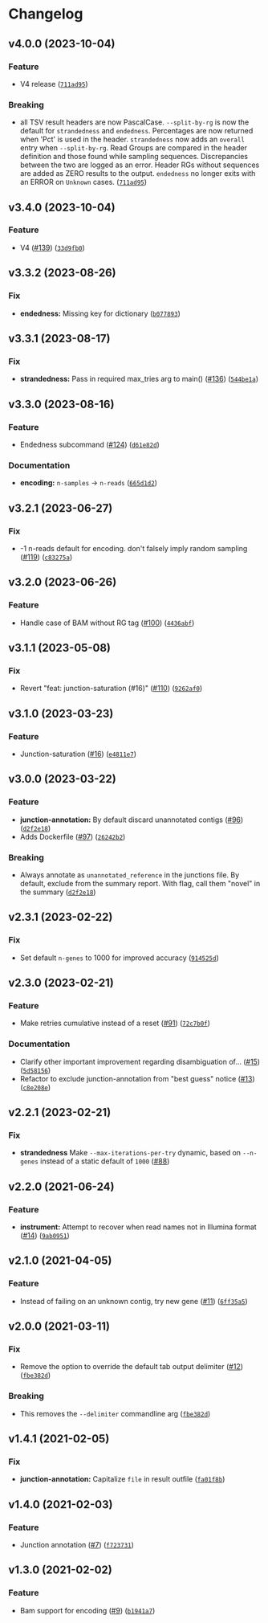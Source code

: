 # Changelog

<!--next-version-placeholder-->

## v4.0.0 (2023-10-04)

### Feature

* V4 release ([`711ad95`](https://github.com/stjudecloud/ngsderive/commit/711ad958364357610c1f2ef4e3fdcea550d5416b))

### Breaking

* all TSV result headers are now PascalCase. `--split-by-rg` is now the default for `strandedness` and `endedness`. Percentages are now returned when 'Pct' is used in the header. `strandedness` now adds an `overall` entry when `--split-by-rg`. Read Groups are compared in the header definition and those found while sampling sequences. Discrepancies between the two are logged as an error. Header RGs without sequences are added as ZERO results to the output. `endedness` no longer exits with an ERROR on `Unknown` cases. ([`711ad95`](https://github.com/stjudecloud/ngsderive/commit/711ad958364357610c1f2ef4e3fdcea550d5416b))

## v3.4.0 (2023-10-04)

### Feature

* V4 ([#139](https://github.com/stjudecloud/ngsderive/issues/139)) ([`33d9fb0`](https://github.com/stjudecloud/ngsderive/commit/33d9fb0b0e51cb08ad1b1dde4d6339ee6969815a))

## v3.3.2 (2023-08-26)

### Fix

* **endedness:** Missing key for dictionary ([`b077893`](https://github.com/stjudecloud/ngsderive/commit/b0778931e9240b51f904a56fe9823067189b2c88))

## v3.3.1 (2023-08-17)

### Fix

* **strandedness:** Pass in required max_tries arg to main() ([#136](https://github.com/stjudecloud/ngsderive/issues/136)) ([`544be1a`](https://github.com/stjudecloud/ngsderive/commit/544be1ab85bcbede256b3f6b74fb80002a3de459))

## v3.3.0 (2023-08-16)

### Feature

* Endedness subcommand ([#124](https://github.com/stjudecloud/ngsderive/issues/124)) ([`d61e82d`](https://github.com/stjudecloud/ngsderive/commit/d61e82dd53272929dca2e825d172aff2bb97bacc))

### Documentation

* **encoding:** `n-samples` -> `n-reads` ([`665d1d2`](https://github.com/stjudecloud/ngsderive/commit/665d1d2dac56a09bed4101a52ce2f3cddeecd738))

## v3.2.1 (2023-06-27)
### Fix
* -1 n-reads default for encoding. don't falsely imply random sampling ([#119](https://github.com/stjudecloud/ngsderive/issues/119)) ([`c83275a`](https://github.com/stjudecloud/ngsderive/commit/c83275a018703c57f0ce8c90cf4b94fbd658e300))

## v3.2.0 (2023-06-26)
### Feature
* Handle case of BAM without RG tag ([#100](https://github.com/stjudecloud/ngsderive/issues/100)) ([`4436abf`](https://github.com/stjudecloud/ngsderive/commit/4436abf70540a33b1825deba3c8b0b499b93bbc5))

## v3.1.1 (2023-05-08)
### Fix
* Revert "feat: junction-saturation (#16)" ([#110](https://github.com/stjudecloud/ngsderive/issues/110)) ([`9262af0`](https://github.com/stjudecloud/ngsderive/commit/9262af0d8290e3f1ae70ba47b58fbea9b9c15d35))

## v3.1.0 (2023-03-23)
### Feature
* Junction-saturation ([#16](https://github.com/stjudecloud/ngsderive/issues/16)) ([`e4811e7`](https://github.com/stjudecloud/ngsderive/commit/e4811e73e2164dd8f6150d6f3ae2f0f6a8af2f99))

## v3.0.0 (2023-03-22)
### Feature
* **junction-annotation:** By default discard unannotated contigs ([#96](https://github.com/stjudecloud/ngsderive/issues/96)) ([`d2f2e18`](https://github.com/stjudecloud/ngsderive/commit/d2f2e18338656da53e2d6d8c74f2a48850a1f125))
* Adds Dockerfile ([#97](https://github.com/stjudecloud/ngsderive/issues/97)) ([`26242b2`](https://github.com/stjudecloud/ngsderive/commit/26242b27fe2d73e2413f872a61496cffca3922f2))

### Breaking
* Always annotate as `unannotated_reference` in the junctions file. By default, exclude from the summary report. With flag, call them "novel" in the summary ([`d2f2e18`](https://github.com/stjudecloud/ngsderive/commit/d2f2e18338656da53e2d6d8c74f2a48850a1f125))

## v2.3.1 (2023-02-22)
### Fix
* Set default `n-genes` to 1000 for improved accuracy ([`914525d`](https://github.com/stjudecloud/ngsderive/commit/914525da2449ad6588c1518287a9b73cc91cf9d4))

## v2.3.0 (2023-02-21)
### Feature
* Make retries cumulative instead of a reset ([#91](https://github.com/stjudecloud/ngsderive/issues/91)) ([`72c7b0f`](https://github.com/stjudecloud/ngsderive/commit/72c7b0fca9c72b4caafb307451ff3b1c08c671bc))

### Documentation
* Clarify other important improvement regarding disambiguation of… ([#15](https://github.com/stjudecloud/ngsderive/issues/15)) ([`5d58156`](https://github.com/stjudecloud/ngsderive/commit/5d58156f79ddf57f8d0518bc45745e923d8f4c04))
* Refactor to exclude junction-annotation from "best guess" notice ([#13](https://github.com/stjudecloud/ngsderive/issues/13)) ([`c8e208e`](https://github.com/stjudecloud/ngsderive/commit/c8e208e2edf4c8d81fb5cddc322b38a5acc57a44))

## v2.2.1 (2023-02-21)
### Fix
* **strandedness** Make `--max-iterations-per-try` dynamic, based on `--n-genes` instead of a static default of `1000` ([#88](https://github.com/stjudecloud/ngsderive/pull/88))

## v2.2.0 (2021-06-24)
### Feature
* **instrument:** Attempt to recover when read names not in Illumina format ([#14](https://github.com/stjudecloud/ngsderive/issues/14)) ([`9ab0951`](https://github.com/stjudecloud/ngsderive/commit/9ab0951a04bdcffdd12f2291ec25c46d74d666d1))

## v2.1.0 (2021-04-05)
### Feature
* Instead of failing on an unknown contig, try new gene ([#11](https://github.com/stjudecloud/ngsderive/issues/11)) ([`6ff35a5`](https://github.com/stjudecloud/ngsderive/commit/6ff35a5c033c5d16145562cb85a2177c65ddd478))

## v2.0.0 (2021-03-11)
### Fix
* Remove the option to override the default tab output delimiter ([#12](https://github.com/stjudecloud/ngsderive/issues/12)) ([`fbe382d`](https://github.com/stjudecloud/ngsderive/commit/fbe382d67e22f3cc585a86da21b788d7e79f76a3))

### Breaking
* This removes the `--delimiter` commandline arg ([`fbe382d`](https://github.com/stjudecloud/ngsderive/commit/fbe382d67e22f3cc585a86da21b788d7e79f76a3))

## v1.4.1 (2021-02-05)
### Fix
* **junction-annotation:** Capitalize `file` in result outfile ([`fa01f8b`](https://github.com/stjudecloud/ngsderive/commit/fa01f8ba8312ad396bd6161e4d6ae81bbf1388b5))

## v1.4.0 (2021-02-03)
### Feature
* Junction annotation ([#7](https://github.com/stjudecloud/ngsderive/issues/7)) ([`f723731`](https://github.com/stjudecloud/ngsderive/commit/f723731343a3ab328643fa2d57391c91ef6efd43))

## v1.3.0 (2021-02-02)
### Feature
* Bam support for encoding ([#9](https://github.com/stjudecloud/ngsderive/issues/9)) ([`b1941a7`](https://github.com/stjudecloud/ngsderive/commit/b1941a74b36ab6b578e91273bc9ca41743dfaefa))
